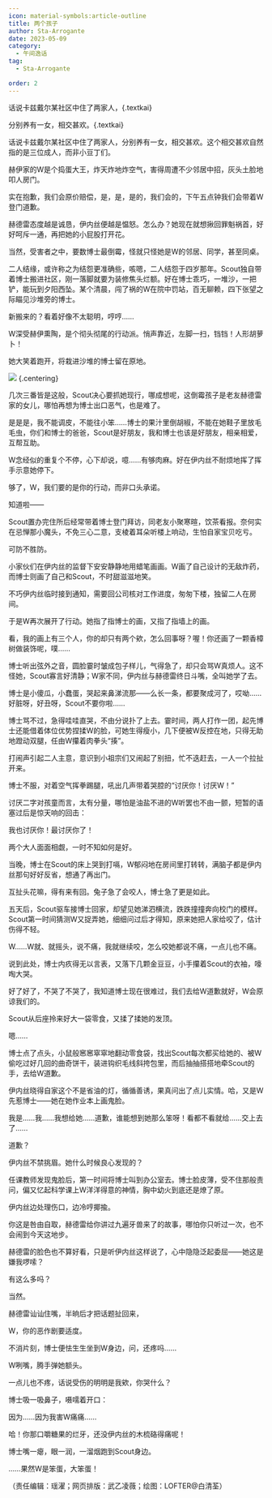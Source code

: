 ```yaml
---
icon: material-symbols:article-outline
title: 两个孩子
author: Sta-Arrogante
date: 2023-05-09
category:
  - 午间逸话
tag:
  - Sta-Arrogante

order: 2
---
```


话说卡兹戴尔某社区中住了两家人，{.textkai}

分别养有一女，相交甚欢。{.textkai}

<!-- more -->

话说卡兹戴尔某社区中住了两家人，分别养有一女，相交甚欢。这个相交甚欢自然指的是三位成人，而非小豆丁们。

赫伊家的W是个捣蛋大王，炸天炸地炸空气，害得周遭不少邻居中招，灰头土脸地叩人房门。

实在抱歉，我们会原价赔偿，是，是，是的，我们会的，下午五点钟我们会带着W登门道歉。

赫德雷态度越是诚恳，伊内丝便越是愠怒。怎么办？她现在就想揪回罪魁祸首，好好呵斥一通，再把她的小屁股打开花。

当然，受害者之中，要数博士最倒霉，怪就只怪她是W的邻居、同学，甚至同桌。

二人结缘，或许称之为结怨更准确些，咳嗯，二人结怨于四岁那年。Scout独自带着博士搬进社区，刚一落脚就要为装修焦头烂额。好在博士乖巧，一堆沙，一把铲，能玩到夕阳西坠。某个清晨，闯了祸的W在院中罚站，百无聊赖，四下张望之际瞄见沙堆旁的博士。

新搬来的？看着好像不太聪明，哼哼……

W深受赫伊熏陶，是个彻头彻尾的行动派。悄声靠近，左脚一扫，铛铛！人形胡萝卜！

她大笑着跑开，将栽进沙堆的博士留在原地。

![](./res/illustration/W（白清荃）两个孩子.webp) {.centering}

几次三番皆是这般，Scout决心要抓她现行，哪成想呢，这倒霉孩子是老友赫德雷家的女儿，哪怕再想为博士出口恶气，也是难了。

是是是，我不能调皮，不能往小笨……博士的果汁里倒胡椒，不能在她鞋子里放毛毛虫，你们和博士的爸爸，Scout是好朋友，我和博士也该是好朋友，相亲相爱，互帮互助。

W念经似的重复个不停，心下却说，噫……有够肉麻。好在伊内丝不耐烦地挥了挥手示意她停下。

够了，W，我们要的是你的行动，而非口头承诺。

知道啦——

Scout置办完住所后经常带着博士登门拜访，同老友小聚寒暄，饮茶看报。奈何实在忌惮那小魔头，不免三心二意，支棱着耳朵听楼上响动，生怕自家宝贝吃亏。

可防不胜防。

小家伙们在伊内丝的监督下安安静静地用蜡笔画画。W画了自己设计的无敌炸药，而博士则画了自己和Scout，不时甜滋滋地笑。

不巧伊内丝临时接到通知，需要回公司核对工作进度，匆匆下楼，独留二人在房间。

于是W再次展开了行动。她指了指博士的画，又指了指墙上的画。

看，我的画上有三个人，你的却只有两个欸，怎么回事呀？喔！你还画了一颗香樟树做装饰呢，噗……

博士听出弦外之音，圆脸霎时皱成包子样儿，气得急了，却只会骂W真烦人。这不怪她，Scout寡言好清静；W家不同，伊内丝与赫德雷终日斗嘴，全叫她学了去。

博士是小傻瓜，小蠢蛋，哭起来鼻涕流那——么长一条，都要聚成河了，哎呦……好脏呀，好丑呀，Scout不要你啦……

博士骂不过，急得哇哇直哭，不由分说扑了上去。霎时间，两人打作一团，起先博士还能借着体位优势捏揉W的脸，可她生得瘦小，几下便被W反控在地，只得无助地蹬动双腿，任由W攥着肉拳头“揍”。

打闹声引起二人主意，意识到小祖宗们又闹起了别扭，忙不迭赶去，一人一个拉扯开来。

博士不服，对着空气挥拳踢腿，吼出几声带着哭腔的“讨厌你！讨厌W！”

讨厌二字对孩童而言，太有分量，哪怕是油盐不进的W听罢也不由一颤，短暂的语塞过后是惊天响的回击：

我也讨厌你！最讨厌你了！

两个大人面面相觑，一时不知如何是好。

当晚，博士在Scout的床上哭到打嗝，W郁闷地在房间里打转转，满脑子都是伊内丝那句好好反省，想通了再出门。

互扯头花嘛，得有来有回。兔子急了会咬人，博士急了更是如此。

五天后，Scout驱车接博士回家，却望见她涕泗横流，跌跌撞撞奔向校门的模样。Scout第一时间猜测W又捉弄她，细细问过后才得知，原来她把人家给咬了，估计伤得不轻。

W……W就、就摇头，说不痛，我就继续咬，怎么咬她都说不痛，一点儿也不痛。

说到此处，博士内疚得无以言表，又落下几颗金豆豆，小手攥着Scout的衣袖，嚎啕大哭。

好了好了，不哭了不哭了，我知道博士现在很难过，我们去给W道歉就好，W会原谅我们的。

Scout从后座拎来好大一袋零食，又揉了揉她的发顶。

嗯……

博士点了点头，小鼠般窸窸窣窣地翻动零食袋，找出Scout每次都买给她的、被W偷吃过好几回的曲奇饼干，装进钩织毛线斜挎包里，而后抽抽搭搭地牵Scout的手，去给W道歉。

伊内丝晓得自家这个不是省油的灯，循循善诱，果真问出了点儿实情。哈，又是W先惹博士——她在她作业本上画鬼脸。

我是……我……我想给她……道歉，谁能想到她那么笨呀！看都不看就给……交上去了……

道歉？

伊内丝不禁挑眉。她什么时候良心发现的？

任课教师发现鬼脸后，第一时间将博士叫到办公室去。博士脸皮薄，受不住那般责问，偏又忆起科学课上W洋洋得意的神情，胸中幼火到底还是燎了原。

伊内丝边处理伤口，边冷哼揶揄。

你这是咎由自取，赫德雷给你讲过九遍牙兽来了的故事，哪怕你只听过一次，也不会闹到今天这地步。

赫德雷的脸色也不算好看，只是听伊内丝这样说了，心中隐隐泛起委屈——她这是嫌我啰嗦？

有这么多吗？

当然。

赫德雷讪讪住嘴，半晌后才把话题扯回来，

W，你的恶作剧要适度。

不消片刻，博士便怯生生坐到W身边，问，还疼吗……

W咧嘴，腾手弹她额头。

一点儿也不疼，话说受伤的明明是我欸，你哭什么？

博士吸一吸鼻子，嗫嚅着开口：

因为……因为我害W痛痛……

哈！你那口嚼糖果的烂牙，还没伊内丝的木梳硌得痛呢！

博士嘴一瘪，眼一润，一溜烟跑到Scout身边。

……果然W是笨蛋，大笨蛋！<eod />

（责任编辑：瑶濯；网页排版：武乙凌薇；绘图：LOFTER@白清荃）

<FakeAds />